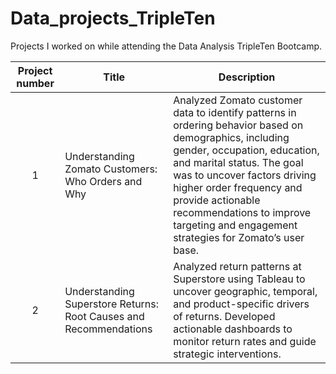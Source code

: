 # Data_projects_TripleTen

Projects I worked on while attending the Data Analysis TripleTen Bootcamp.


| Project number | Title | Description |
| :-----------: | ----------- |----------- |
| 1 | Understanding Zomato Customers: Who Orders and Why | Analyzed Zomato customer data to identify patterns in ordering behavior based on demographics, including gender, occupation, education, and marital status. The goal was to uncover factors driving higher order frequency and provide actionable recommendations to improve targeting and engagement strategies for Zomato’s user base.|
| 2 | Understanding Superstore Returns: Root Causes and Recommendations | Analyzed return patterns at Superstore using Tableau to uncover geographic, temporal, and product-specific drivers of returns. Developed actionable dashboards to monitor return rates and guide strategic interventions. |
